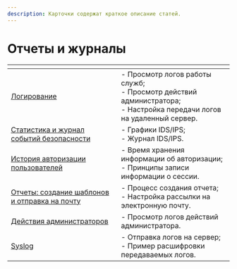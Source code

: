 ```yaml
---
description: Карточки содержат краткое описание статей.
---
```


# Отчеты и журналы

<table data-card-size="large" data-view="cards"><thead><tr><th></th><th></th></tr></thead><tbody><tr><td><a href="log.md">Логирование</a></td><td>- Просмотр логов работы служб;<br>- Просмотр действий администратора;<br>- Настройка передачи логов на удаленный сервер.</td></tr><tr><td><a href="security-events.md">Статистика и журнал событий безопасности</a></td><td>- Графики IDS/IPS;<br>- Журнал IDS/IPS.</td></tr><tr><td><a href="authorization-log.md">История авторизации пользователей</a></td><td>- Время хранения информации об авторизации;<br>- Принципы записи информации о сессии.</td></tr><tr><td><a href="report-designer.md">Отчеты: создание шаблонов и отправка на почту</a></td><td>- Процесс создания отчета;<br>- Настройка рассылки на электронную почту.</td></tr><tr><td><a href="admins-actions.md">Действия администраторов</a></td><td>- Просмотр логов действий администратора.</td></tr><tr><td><a href="syslog.md">Syslog</a></td><td>- Отправка логов на сервер;<br>- Пример расшифровки передаваемых логов.</td></tr></tbody></table>

